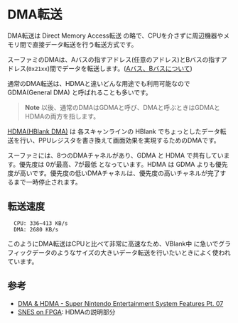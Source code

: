 # DMA転送

DMA転送は Direct Memory Access転送 の略で、CPUを介さずに周辺機器やメモリ間で直接データ転送を行う転送方式です。

スーファミのDMAは、Aバスの指すアドレス(任意のアドレス)とBバスの指すアドレス(`0x21xx`)間でデータを転送します。([Aバス、Bバスについて](README.md#aバスとbバス))

通常のDMA転送は、HDMAと違いどんな用途でも利用可能なので GDMA(General DMA) と呼ばれることも多いです。

>**Note** 以後、通常のDMAはGDMAと呼び、DMAと呼ぶときはGDMAとHDMAの両方を指します。

[HDMA(HBlank DMA)](hdma.md) は 各スキャンラインの HBlank でちょっとしたデータ転送を行い、PPUレジスタを書き換えて画面効果を実現するためのDMAです。

スーファミには、8つのDMAチャネルがあり、GDMA と HDMA で共有しています。優先度は 0が最高、7が最低 となっています。HDMA は GDMA よりも優先度が高いです。優先度の低いDMAチャネルは、優先度の高いチャネルが完了するまで一時停止されます。

## 転送速度

```
  CPU: 336~413 KB/s
  DMA: 2680 KB/s
```

このようにDMA転送はCPUと比べて非常に高速なため、VBlank中 に急いでグラフィックデータのようなサイズの大きいデータ転送を行いたいときによく使われています。

## 参考

- [DMA & HDMA - Super Nintendo Entertainment System Features Pt. 07](https://youtu.be/K7gWmdgXPgk)
- [SNES on FPGA](https://pgate1.at-ninja.jp/SNES_on_FPGA/): HDMAの説明部分
